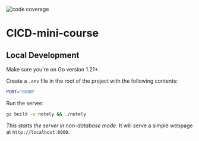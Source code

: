 ![code coverage](https://github.com/doovel/cicd/actions/workflows/ci/badge.svg)

# CICD-mini-course


## Local Development

Make sure you're on Go version 1.21+.

Create a `.env` file in the root of the project with the following contents:

```bash
PORT="8000"
```

Run the server:

```bash
go build -o notely && ./notely
```

*This starts the server in non-database mode.* It will serve a simple webpage at `http://localhost:8000`.


